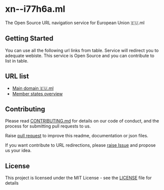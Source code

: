 # xn--i77h6a.ml
The Open Source URL navigation service for European Union 🇪🇺.ml

## Getting Started

You can use all the following url links from table. Service will redirect you to adequate webiste. This service is Open Source and you can contribute to list in table.

## URL list

* [Main domain 🇪🇺.ml](https://europa.eu/)
* [Member states overview](docs/overview-member-states)

## Contributing

Please read [CONTRIBUTING.md](CONTRIBUTING.md) for details on our code of conduct, and the process for submitting pull requests to us.

Raise [pull request](https://github.com/emoji-short/xn--i77h6a.ml/pulls) to improve this readme, documentation or json files.

If you want contribute to URL redirections, please [raise Issue](https://github.com/emoji-short/xn--i77h6a.ml/issues) and propose us your idea.

## License

This project is licensed under the MIT License - see the [LICENSE](LICENSE) file for details
